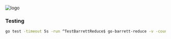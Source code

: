 ![logo](https://socialify.git.ci/zkweb3/go-barrett-reduce/image?description=1&descriptionEditable=Barrett%20reduction%20algorithm%20implemented%20in%20Go&forks=1&issues=1&language=1&name=1&pattern=Floating%20Cogs&pulls=1&stargazers=1&theme=Light)

### Testing
```bash
go test -timeout 5s -run ^TestBarrettReduce$ go-barrett-reduce -v -count=1
```

